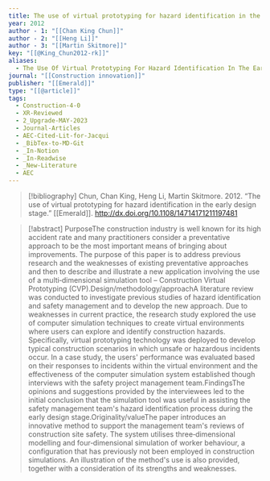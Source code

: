 ```yaml
---
title: The use of virtual prototyping for hazard identification in the early design stage
year: 2012
author - 1: "[[Chan King Chun]]"
author - 2: "[[Heng Li]]"
author - 3: "[[Martin Skitmore]]"
key: "[[@King_Chun2012-rk]]"
aliases:
  - The Use Of Virtual Prototyping For Hazard Identification In The Early Design Stage
journal: "[[Construction innovation]]"
publisher: "[[Emerald]]"
type: "[[@article]]"
tags:
  - Construction-4-0
  - XR-Reviewed
  - 2_Upgrade-MAY-2023
  - Journal-Articles
  - AEC-Cited-Lit-for-Jacqui
  - _BibTex-to-MD-Git
  - _In-Notion
  - _In-Readwise
  - _New-Literature
  - AEC
---
```


> [!bibliography]
> Chun, Chan King, Heng Li, Martin Skitmore. 2012. “The use of virtual prototyping for hazard identification in the early design stage.” [[Emerald]]. http://dx.doi.org/10.1108/14714171211197481

> [!abstract]
> PurposeThe construction industry is well known for its high accident rate and many practitioners consider a preventative approach to be the most important means of bringing about improvements. The purpose of this paper is to address previous research and the weaknesses of existing preventative approaches and then to describe and illustrate a new application involving the use of a multi‐dimensional simulation tool – Construction Virtual Prototyping (CVP).Design/methodology/approachA literature review was conducted to investigate previous studies of hazard identification and safety management and to develop the new approach. Due to weaknesses in current practice, the research study explored the use of computer simulation techniques to create virtual environments where users can explore and identify construction hazards. Specifically, virtual prototyping technology was deployed to develop typical construction scenarios in which unsafe or hazardous incidents occur. In a case study, the users' performance was evaluated based on their responses to incidents within the virtual environment and the effectiveness of the computer simulation system established though interviews with the safety project management team.FindingsThe opinions and suggestions provided by the interviewees led to the initial conclusion that the simulation tool was useful in assisting the safety management team's hazard identification process during the early design stage.Originality/valueThe paper introduces an innovative method to support the management team's reviews of construction site safety. The system utilises three‐dimensional modelling and four‐dimensional simulation of worker behaviour, a configuration that has previously not been employed in construction simulations. An illustration of the method's use is also provided, together with a consideration of its strengths and weaknesses.
